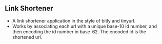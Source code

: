 ## Link Shortener

* A link shortener application in the style of bitly and tinyurl. 
* Works by associating each url with a unique base-10 id number, and then encoding the id number in base-62. The encoded id is the shortened url. 
